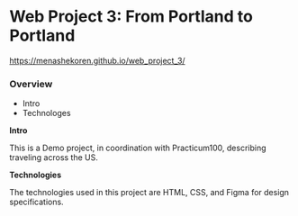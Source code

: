 # Web Project 3: From Portland to Portland
https://menashekoren.github.io/web_project_3/

### Overview
* Intro
* Technologes

**Intro**

This is a Demo project, in coordination with Practicum100, describing traveling across the US.

**Technologies**

The technologies used in this project are HTML, CSS, and Figma for design specifications.

